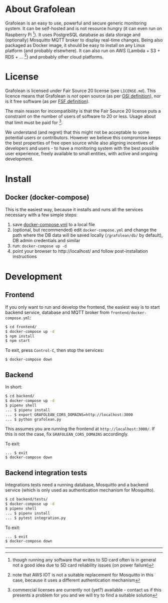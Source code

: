# About Grafolean

Grafolean is an easy to use, powerful and secure generic monitoring system. It can be self-hosted and is not resource hungry (it can even run on Raspberry Pi [^1]). It uses PostgreSQL database as data storage and (optionally) Mosquitto MQTT broker to display real-time changes. Being also packaged as Docker image, it should be easy to install on any Linux platform (and probably elsewhere). It can also run on AWS (Lambda + S3 + RDS + ... [^2]) and probably other cloud platforms.

[^1]: though running any software that writes to SD card often is in general not a good idea due to SD card reliability issues (on power failure)
[^2]: note that AWS IOT is not a suitable replacement for Mosquitto in this case, because it uses a different authentication mechanism

# License

Grafolean is licensed under Fair Source 20 license (see `LICENSE.md`). This licence means that Grafolean is *not* open source (as per [OSI definition](https://opensource.org/osd-annotated)), nor is it free software (as per [FSF definition](https://www.gnu.org/philosophy/free-sw.en.html)).

The main reason for incompatibility is that the Fair Source 20 license puts a constraint on the number of users of software to 20 or less. Usage about that limit must be paid for [^3].

We understand (and regret) that this might not be acceptable to some potential users or contributors. However we believe this compromise keeps the best properties of free open source while also aligning incentives of developers and users - to have a monitoring system with the best possible user experience, freely available to small entities, with active and ongoing development.

[^3]: commercial licenses are currently not (yet?) available - contact us if this presents a problem for you and we will try to find a suitable solution

# Install

## Docker (docker-compose)

This is the easiest way, because it installs and runs all the services necessary with a few simple steps:

1) save [docker-compose.yml](https://grafolean.com/docker-compose.yml) to a local file
2) (optional, but recommended) edit `docker-compose.yml` and change the path where the DB data will be saved locally (`/grafolean/db/` by default), DB admin credentials and similar
3) run: `docker-compose up -d`
4) point your browser to http://localhost/ and follow post-installation instructions

# Development

## Frontend

If you only want to run and develop the frontend, the easiest way is to start backend service, database and MQTT broker from `frontend/docker-compose.yml`:

```bash
$ cd frontend/
$ docker-compose up -d
$ npm install
$ npm start
```

To exit, press `Control-C`, then stop the services:
```
$ docker-compose down
```

## Backend

In short:

```bash
$ cd backend/
$ docker-compose up -d
$ pipenv shell
... $ pipenv install
... $ export GRAFOLEAN_CORS_DOMAINS=http://localhost:3000
... $ python grafolean.py
```

This assumes you are running the frontend at `http://localhost:3000/`. If this is not the case, fix `GRAFOLEAN_CORS_DOMAINS` accordingly.

To exit:
```
... $ exit
$ docker-compose down
```

## Backend integration tests

Integrations tests need a running database, Mosquitto and a backend service (which is only used as authentication mechanism for Mosquitto).

```bash
$ cd backend/tests/
$ docker-compose up -d
$ pipenv shell
... $ pipenv install
... $ pytest integration.py
```

To exit:
```
... $ exit
$ docker-compose down
```

-----
